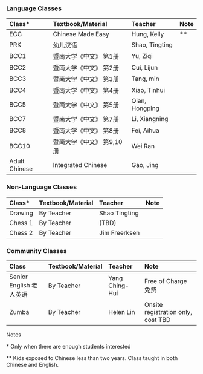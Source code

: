 
### Language Classes

| Class*        | Textbook/Material          | Teacher | Note |
|:-------------|:------------------|:------|:------|
| ECC 	| Chinese Made Easy  	| Hung, Kelly 	| ** | 
| PRK 	|  	幼儿汉语  	|  	Shao, Tingting 	|  | 
| BCC1 	| 暨南大学《中文》 第1册 	| Yu, Ziqi | | 
| BCC2 	| 暨南大学《中文》 第2册 	| Cui, Lijun | | 
| BCC3 	| 暨南大学《中文》 第3册 	| Tang, min | | 
| BCC4 	| 暨南大学《中文》 第4册 	| Xiao, Tinhui | | 
| BCC5 	| 暨南大学《中文》 第5册 	| Qian, Hongping | | 
| BCC7 	| 暨南大学《中文》 第7册 	| Li, Xiangning | | 
| BCC8 	| 暨南大学《中文》 第8册 	| Fei, Aihua || 
| BCC10 	| 暨南大学《中文》 第9,10册 	| Wei Ran | | 
| Adult Chinese 	| Integrated Chinese 	| Gao, Jing | | 


### Non-Language Classes

| Class*        | Textbook/Material          | Teacher | Note |
|:-------------|:------------------|:------|:------|
| Drawing 	| By Teacher 	| Shao Tingting | | 
| Chess 1 	| By Teacher 	| (TBD) 	| | 
| Chess 2 	| By Teacher 	| Jim Freerksen | | 


### Community Classes

| Class        | Textbook/Material          | Teacher | Note |
|:-------------|:------------------|:------|:------|
| Senior English 老人英语	| By Teacher 	| Yang Ching-Hui | Free of Charge 免费 | 
| Zumba  	| By Teacher 	| Helen Lin | Onsite registration only, cost TBD | 

Notes

\* Only when there are enough students interested

** Kids exposed to Chinese less than two years. Class taught in both Chinese and English.

